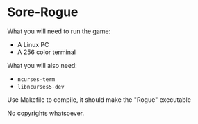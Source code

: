 # Sore-Rogue
What you will need to run the game:
- A Linux PC
- A 256 color terminal

What you will also need:
- `ncurses-term`
- `libncurses5-dev`

Use Makefile to compile, it should make the "Rogue" executable

No copyrights whatsoever.
